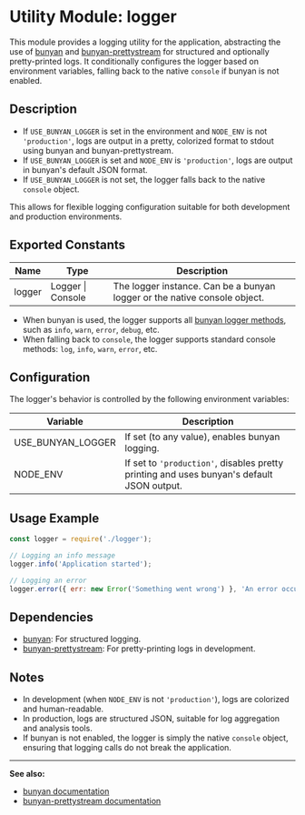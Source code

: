 # Utility Module: logger

This module provides a logging utility for the application, abstracting the use of [bunyan](https://github.com/trentm/node-bunyan) and [bunyan-prettystream](https://github.com/robertkowalski/bunyan-prettystream) for structured and optionally pretty-printed logs. It conditionally configures the logger based on environment variables, falling back to the native `console` if bunyan is not enabled.

## Description

- If `USE_BUNYAN_LOGGER` is set in the environment and `NODE_ENV` is not `'production'`, logs are output in a pretty, colorized format to stdout using bunyan and bunyan-prettystream.
- If `USE_BUNYAN_LOGGER` is set and `NODE_ENV` is `'production'`, logs are output in bunyan's default JSON format.
- If `USE_BUNYAN_LOGGER` is not set, the logger falls back to the native `console` object.

This allows for flexible logging configuration suitable for both development and production environments.

## Exported Constants

| Name   | Type    | Description                                                                 |
|--------|---------|-----------------------------------------------------------------------------|
| logger | Logger \| Console | The logger instance. Can be a bunyan logger or the native console object. |

- When bunyan is used, the logger supports all [bunyan logger methods](https://github.com/trentm/node-bunyan#log-methods), such as `info`, `warn`, `error`, `debug`, etc.
- When falling back to `console`, the logger supports standard console methods: `log`, `info`, `warn`, `error`, etc.

## Configuration

The logger's behavior is controlled by the following environment variables:

| Variable             | Description                                                                                 |
|----------------------|---------------------------------------------------------------------------------------------|
| USE_BUNYAN_LOGGER    | If set (to any value), enables bunyan logging.                                              |
| NODE_ENV             | If set to `'production'`, disables pretty printing and uses bunyan's default JSON output.    |

## Usage Example

```javascript
const logger = require('./logger');

// Logging an info message
logger.info('Application started');

// Logging an error
logger.error({ err: new Error('Something went wrong') }, 'An error occurred');
```

## Dependencies

- [bunyan](https://github.com/trentm/node-bunyan): For structured logging.
- [bunyan-prettystream](https://github.com/robertkowalski/bunyan-prettystream): For pretty-printing logs in development.

## Notes

- In development (when `NODE_ENV` is not `'production'`), logs are colorized and human-readable.
- In production, logs are structured JSON, suitable for log aggregation and analysis tools.
- If bunyan is not enabled, the logger is simply the native `console` object, ensuring that logging calls do not break the application.

---

**See also:**  
- [bunyan documentation](https://github.com/trentm/node-bunyan)  
- [bunyan-prettystream documentation](https://github.com/robertkowalski/bunyan-prettystream)